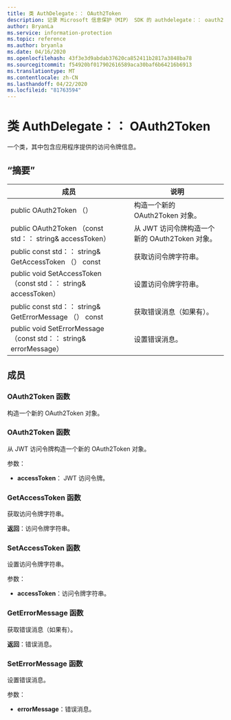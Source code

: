 ```yaml
---
title: 类 AuthDelegate：： OAuth2Token
description: 记录 Microsoft 信息保护（MIP） SDK 的 authdelegate：： oauth2token 类。
author: BryanLa
ms.service: information-protection
ms.topic: reference
ms.author: bryanla
ms.date: 04/16/2020
ms.openlocfilehash: 43f3e3d9abdab37620ca852411b2817a3848ba78
ms.sourcegitcommit: f54920bf017902616589aca30baf6b64216b6913
ms.translationtype: MT
ms.contentlocale: zh-CN
ms.lasthandoff: 04/22/2020
ms.locfileid: "81763594"
---
```

# <a name="class-authdelegateoauth2token"></a>类 AuthDelegate：： OAuth2Token 
一个类，其中包含应用程序提供的访问令牌信息。
  
## <a name="summary"></a>“摘要”
 成员                        | 说明                                
--------------------------------|---------------------------------------------
public OAuth2Token （）  |  构造一个新的 OAuth2Token 对象。
public OAuth2Token （const std：： string& accessToken）  |  从 JWT 访问令牌构造一个新的 OAuth2Token 对象。
public const std：： string& GetAccessToken （） const  |  获取访问令牌字符串。
public void SetAccessToken （const std：： string& accessToken）  |  设置访问令牌字符串。
public const std：： string& GetErrorMessage （） const  |  获取错误消息（如果有）。
public void SetErrorMessage （const std：： string& errorMessage）  |  设置错误消息。
  
## <a name="members"></a>成员
  
### <a name="oauth2token-function"></a>OAuth2Token 函数
构造一个新的 OAuth2Token 对象。
  
### <a name="oauth2token-function"></a>OAuth2Token 函数
从 JWT 访问令牌构造一个新的 OAuth2Token 对象。

参数：  
* **accessToken**： JWT 访问令牌。


  
### <a name="getaccesstoken-function"></a>GetAccessToken 函数
获取访问令牌字符串。

  
**返回**：访问令牌字符串。
  
### <a name="setaccesstoken-function"></a>SetAccessToken 函数
设置访问令牌字符串。

参数：  
* **accessToken**：访问令牌字符串。


  
### <a name="geterrormessage-function"></a>GetErrorMessage 函数
获取错误消息（如果有）。

  
**返回**：错误消息。
  
### <a name="seterrormessage-function"></a>SetErrorMessage 函数
设置错误消息。

参数：  
* **errorMessage**：错误消息。

